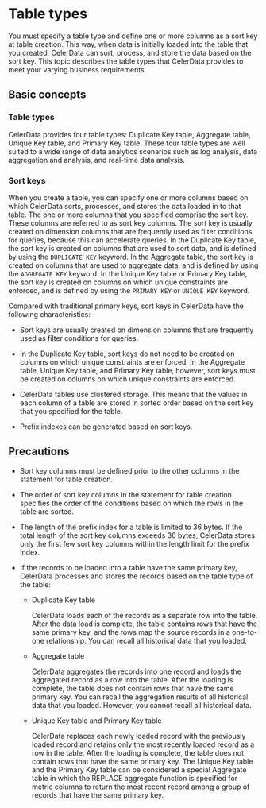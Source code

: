 # Table types

You must specify a table type and define one or more columns as a sort key at table creation. This way, when data is initially loaded into the table that you created, CelerData can sort, process, and store the data based on the sort key. This topic describes the table types that CelerData provides to meet your varying business requirements.

## Basic concepts

### Table types

CelerData provides four table types: Duplicate Key table, Aggregate table, Unique Key table, and Primary Key table. These four table types are well suited to a wide range of data analytics scenarios such as log analysis, data aggregation and analysis, and real-time data analysis.

### Sort keys

When you create a table, you can specify one or more columns based on which CelerData sorts, processes, and stores the data loaded in to that table. The one or more columns that you specified comprise the sort key. These columns are referred to as sort key columns. The sort key is usually created on dimension columns that are frequently used as filter conditions for queries, because this can accelerate queries. In the Duplicate Key table, the sort key is created on columns that are used to sort data, and is defined by using the `DUPLICATE KEY` keyword. In the Aggregate table, the sort key is created on columns that are used to aggregate data, and is defined by using the `AGGREGATE KEY` keyword. In the Unique Key table or Primary Key table, the sort key is created on columns on which unique constraints are enforced, and is defined by using the `PRIMARY KEY` or `UNIQUE KEY` keyword.

Compared with traditional primary keys, sort keys in CelerData have the following characteristics:

- Sort keys are usually created on dimension columns that are frequently used as filter conditions for queries.

- In the Duplicate Key table, sort keys do not need to be created on columns on which unique constraints are enforced. In the Aggregate table, Unique Key table, and Primary Key table, however, sort keys must be created on columns on which unique constraints are enforced.

- CelerData tables use clustered storage. This means that the values in each column of a table are stored in sorted order based on the sort key that you specified for the table.

- Prefix indexes can be generated based on sort keys.

## Precautions

- Sort key columns must be defined prior to the other columns in the statement for table creation.

- The order of sort key columns in the statement for table creation specifies the order of the conditions based on which the rows in the table are sorted.

- The length of the prefix index for a table is limited to 36 bytes. If the total length of the sort key columns exceeds 36 bytes, CelerData stores only the first few sort key columns within the length limit for the prefix index.

- If the records to be loaded into a table have the same primary key, CelerData processes and stores the records based on the table type of the table:
  - Duplicate Key table

    CelerData loads each of the records as a separate row into the table. After the data load is complete, the table contains rows that have the same primary key, and the rows map the source records in a one-to-one relationship. You can recall all historical data that you loaded.

  - Aggregate table

    CelerData aggregates the records into one record and loads the aggregated record as a row into the table. After the loading is complete, the table does not contain rows that have the same primary key. You can recall the aggregation results of all historical data that you loaded. However, you cannot recall all historical data.

  - Unique Key table and Primary Key table

    CelerData replaces each newly loaded record with the previously loaded record and retains only the most recently loaded record as a row in the table. After the loading is complete, the table does not contain rows that have the same primary key. The Unique Key table and the Primary Key table can be considered a special Aggregate table in which the REPLACE aggregate function is specified for metric columns to return the most recent record among a group of records that have the same primary key.
